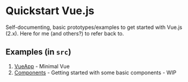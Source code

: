 # Quickstart Vue.js

Self-documenting, basic prototypes/examples to get started with Vue.js (2.x). Here for me (and others?) to refer back to.

## Examples (in `src`)

 1. [VueApp](src/1.VueApp.htm) - Minimal Vue
 2. [Components](src/2.Components.htm) - Getting started with some basic components - WIP
 
